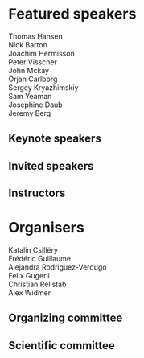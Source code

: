 # Featured speakers

Thomas Hansen  
Nick Barton  
Joachim Hermisson  
Peter Visscher  
John Mckay  
Örjan Carlborg  
Sergey Kryazhimskiy  
Sam Yeaman  
Josephine Daub  
Jeremy Berg

## Keynote speakers


## Invited speakers


## Instructors


# Organisers

Katalin Csilléry  
Frédéric Guillaume  
Alejandra Rodriguez-Verdugo  
Felix Gugerli  
Christian Rellstab  
Alex Widmer  

## Organizing committee


## Scientific committee
